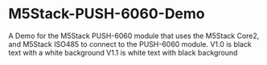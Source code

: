 # M5Stack-PUSH-6060-Demo
A Demo for the M5Stack PUSH-6060 module that uses the M5Stack Core2, and M5Stack ISO485 to connect to the PUSH-6060 module.
V1.0 is black text with a white background
V1.1 is white text with black background
